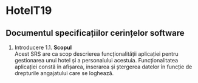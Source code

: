 # HotelT19

## Documentul specificațiilor cerințelor software 

1. Introducere
    1.1. **Scopul** \
            Acest SRS are ca scop descrierea funcționalității aplicației pentru gestionarea unui hotel și a personalului acestuia. Funcționalitatea aplicației constă în afișarea, inserarea și ștergerea datelor în funcție de drepturile angajatului care se loghează.

